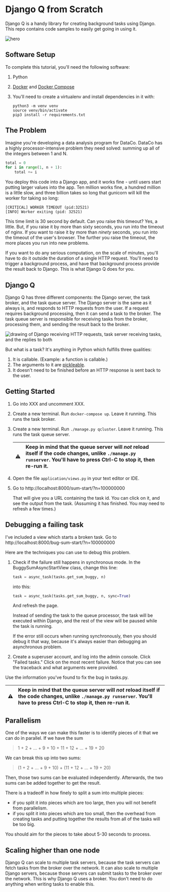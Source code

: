 # Django Q from Scratch

Django Q is a handy library for creating background tasks using Django. This repo contains code samples to easily get going in using it.

![hero](https://i.kym-cdn.com/photos/images/original/001/059/850/546.gif)



## Software Setup

To complete this tutorial, you'll need the following software:

1. Python
2. [Docker](https://docs.docker.com/get-docker/) and [Docker Compose](https://docs.docker.com/compose/install/)
3. You'll need to create a virtualenv and install dependencies in it with:

   ```shell
   python3 -m venv venv
   source venv/bin/activate
   pip3 install -r requirements.txt
   ```

## The Problem

Imagine you're developing a data analysis program for DataCo. DataCo has a highly processor-intensive problem they need solved: summing up all of the integers between 1 and N.

```py
total = 0
for i in range(1, n + 1):
	total += i
```

You deploy this code into a Django app, and it works fine - until users start putting larger values into the app. Ten million works fine, a hundred million is a little slow, and three billion takes so long that gunicorn will kill the worker for taking so long:

```
[CRITICAL] WORKER TIMEOUT (pid:32521)
[INFO] Worker exiting (pid: 32521)
```

This time limit is 30 second by default. Can you raise this timeout? Yes, a little. But, if you raise it by more than sixty seconds, you run into the timeout of nginx. If you want to raise it by more than *ninety* seconds, you run into the timeout of the user's browser. The further you raise the timeout, the more places you run into new problems.

If you want to do any serious computation, on the scale of minutes, you'll have to do it outside the duration of a single HTTP request. You'll need to trigger a background process, and have that background process provide the result back to Django. This is what Django Q does for you.

## Django Q

Django Q has three different components: the Django server, the task broker, and the task queue server. The Django server is the same as it always is, and responds to HTTP requests from the user. If a request requires background processing, then it can send a task to the broker. The task queue server is responsible for receiving tasks from the broker, processing them, and sending the result back to the broker.

![drawing of Django receiving HTTP requests, task server receiving tasks, and the replies to both](https://i.imgur.com/jCdrHty.png)

But what is a task? It's anything in Python which fulfills three qualities:

1. It is callable. (Example: a function is callable.)
2. The arguments to it are [pickleable](https://stackoverflow.com/questions/3603581/what-does-it-mean-for-an-object-to-be-picklable-or-pickle-able).
3. It doesn't need to be finished before an HTTP response is sent back to the user.

## Getting Started

1. Go into XXX and uncomment XXX.
2. Create a new terminal. Run `docker-compose up`. Leave it running. This runs the task broker.
3. Create a new terminal. Run `./manage.py qcluster`. Leave it running. This runs the task queue server.

   :warning: | Keep in mind that the queue server will *not* reload itself if the code changes, unlike `./manage.py runserver`. You'll have to press Ctrl-C to stop it, then re-run it.
   :---: | :---

3. Open the file `application/views.py` in your text editor or IDE.
4. Go to http://localhost:8000/sum-start/?n=100000000

   That will give you a URL containing the task id. You can click on it, and see the output from the task. (Assuming it has finished. You may need to refresh a few times.)

## Debugging a failing task

I've included a view which starts a broken task. Go to http://localhost:8000/bug-sum-start/?n=100000000

Here are the techniques you can use to debug this problem.

1. Check if the failure still happens in synchronous mode. In the BuggySumAsyncStartView class, change this line:

   ```py
   task = async_task(tasks.get_sum_buggy, n)
   ```

   into this:


   ```py
   task = async_task(tasks.get_sum_buggy, n, sync=True)
   ```

   And refresh the page.

   Instead of sending the task to the queue processor, the task will be executed within Django, and the rest of the view will be paused while the task is running.

   If the error still occurs when running synchronously, then you should debug it that way, because it's always easier than debugging an asynchronous problem.

2. Create a superuser account, and log into the admin console. Click "Failed tasks." Click on the most recent failure. Notice that you can see the traceback and what arguments were provided.

Use the information you've found to fix the bug in tasks.py.

:warning: | Keep in mind that the queue server will *not* reload itself if the code changes, unlike `./manage.py runserver`. You'll have to press Ctrl-C to stop it, then re-run it.
:---: | :---

## Parallelism

One of the ways we can make this faster is to identify pieces of it that we can do in parallel. If we have the sum

>1 + 2 + ... + 9 + 10 + 11 + 12 + ... + 19 + 20

We can break this up into two sums:

>(1 + 2 + ... + 9 + 10) + (11 + 12 + ... + 19 + 20)

Then, those two sums can be evaluated independently. Afterwards, the two sums can be added together to get the result. 


There is a tradeoff in how finely to split a sum into multiple pieces: 

 * if you split it into pieces which are too large, then you will not benefit from parallelism.
 * if you split it into pieces which are too small, then the overhead from creating tasks and putting together the results from all of the tasks will be too big.

You should aim for the pieces to take about 5-30 seconds to process.

## Scaling higher than one node

Django Q can scale to multiple task servers, because the task servers can fetch tasks from the broker over the network. It can also scale to multiple Django servers, because those servers can submit tasks to the broker over the network. This is why Django Q uses a broker. You don't need to do anything when writing tasks to enable this.
